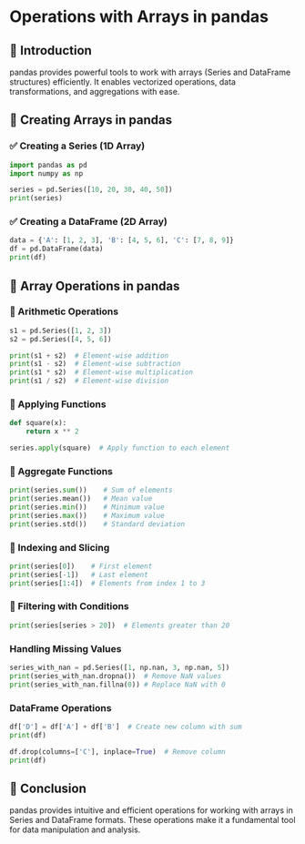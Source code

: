 # Operations with Arrays in pandas

## 📌 Introduction  
pandas provides powerful tools to work with arrays (Series and DataFrame structures) efficiently. It enables vectorized operations, data transformations, and aggregations with ease.

## 📌 Creating Arrays in pandas  
### ✅ Creating a Series (1D Array)  
```python
import pandas as pd
import numpy as np

series = pd.Series([10, 20, 30, 40, 50])
print(series)
```

### ✅ Creating a DataFrame (2D Array)  
```python
data = {'A': [1, 2, 3], 'B': [4, 5, 6], 'C': [7, 8, 9]}
df = pd.DataFrame(data)
print(df)
```

## 📌 Array Operations in pandas  
### 🔹 Arithmetic Operations  
```python
s1 = pd.Series([1, 2, 3])
s2 = pd.Series([4, 5, 6])

print(s1 + s2)  # Element-wise addition
print(s1 - s2)  # Element-wise subtraction
print(s1 * s2)  # Element-wise multiplication
print(s1 / s2)  # Element-wise division
```

### 🔹 Applying Functions  
```python
def square(x):
    return x ** 2

series.apply(square)  # Apply function to each element
```

### 🔹 Aggregate Functions  
```python
print(series.sum())    # Sum of elements
print(series.mean())   # Mean value
print(series.min())    # Minimum value
print(series.max())    # Maximum value
print(series.std())    # Standard deviation
```

### 🔹 Indexing and Slicing  
```python
print(series[0])    # First element
print(series[-1])   # Last element
print(series[1:4])  # Elements from index 1 to 3
```

### 🔹 Filtering with Conditions  
```python
print(series[series > 20])  # Elements greater than 20
```

### Handling Missing Values  
```python
series_with_nan = pd.Series([1, np.nan, 3, np.nan, 5])
print(series_with_nan.dropna())  # Remove NaN values
print(series_with_nan.fillna(0)) # Replace NaN with 0
```

### DataFrame Operations  
```python
df['D'] = df['A'] + df['B']  # Create new column with sum
print(df)

df.drop(columns=['C'], inplace=True)  # Remove column
print(df)
```

## 📌 Conclusion  
pandas provides intuitive and efficient operations for working with arrays in Series and DataFrame formats. These operations make it a fundamental tool for data manipulation and analysis.

